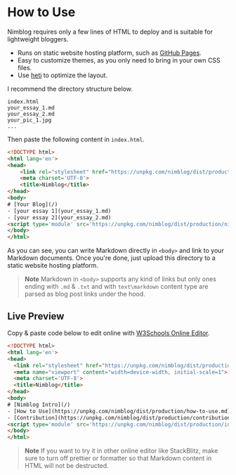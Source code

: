 # How to Use

Nimblog requires only a few lines of HTML to deploy and is suitable for lightweight bloggers.

* Runs on static website hosting platform, such as [GitHub Pages](https://pages.github.com/).
* Easy to customize themes, as you only need to bring in your own CSS files.
* Use [heti](https://github.com/sivan/heti) to optimize the layout.

I recommend the directory structure below.

```
index.html
your_essay_1.md
your_essay_2.md
your_pic_1.jpg
...
```

Then paste the following content in `index.html`.

```html
<!DOCTYPE html>
<html lang='en'>
<head>
    <link rel="stylesheet" href="https://unpkg.com/nimblog/dist/production/nimblog.css">
    <meta charset='UTF-8'>
    <title>Nimblog</title>
</head>
<body>
# [Your Blog](/)
- [your essay 1](your_essay_1.md)
- [your essay 2](your_essay_2.md)
<script type='module' src='https://unpkg.com/nimblog/dist/production/nimblog.js'></script>
</body>
</html>
```

As you can see, you can write Markdown directly in `<body>` and link to your Markdown documents. Once you're done, just upload this directory to a static website hosting platform.

> **Note**
> Markdown in `<body>` supports any kind of links but only ones ending with `.md` & `.txt` and with `text\markdown` content type are parsed as blog post links under the hood.

## Live Preview

Copy & paste code below to edit online with [W3Schools Online Editor](https://www.w3schools.com/tryit/tryit.asp?filename=tryhtml_hello).

```html
<!DOCTYPE html>
<html lang='en'>
<head>
  <link rel="stylesheet" href="https://unpkg.com/nimblog/dist/production/index.css">
  <meta name="viewport" content="width=device-width, initial-scale=1">
  <meta charset='UTF-8'>
  <title>Nimblog</title>
</head>
<body>
# [Nimblog Intro](/)
- [How to Use](https://unpkg.com/nimblog/dist/production/how-to-use.md)
- [Contribution](https://unpkg.com/nimblog/dist/production/contribution.md)
<script type='module' src='https://unpkg.com/nimblog/dist/production/index.js'></script>
</body>
</html>
```

> **Note**
> If you want to try it in other online editor like StackBlitz, make sure to turn off prettier or formatter so that Markdown content in HTML will not be destructed. 
